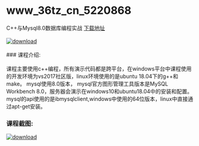 # www_36tz_cn_5220868
C++与Mysql8.0数据库编程实战
[下载地址](http://www.36tz.cn/article/5220868 "下载地址")
<br/></br>[![download](http://36tz.cn/muke_img/2021_08_1-62-300x172.png "下载地址")](http://www.36tz.cn/article/5220868 "下载地址")
<br/></br>### 课程介绍:<br/></br>课程主要使用c++编程，所有演示代码都是跨平台，在windows平台中课程使用的开发环境为vs2017社区版，linux环境使用的是ubuntu 18.04下的g++和make。
mysql使用8.0版本， mysql官方图形管理工具版本是MySQL Workbench 8.0，服务器会演示在windows10和ubuntu18.04中的安装和配置。
mysql的api使用的是ibmysqlclient,windows中使用的64位版本，linux中直接通过apt-get安装。

### 课程截图:
[![download](http://36tz.cn/muke_img/2021_08_2-62.png "下载地址")](http://www.36tz.cn/article/5220868 "下载地址")
